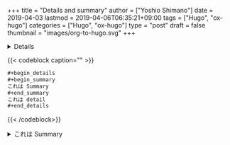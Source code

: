 +++
title = "Details and summary"
author = ["Yoshio Shimano"]
date = 2019-04-03
lastmod = 2019-04-06T06:35:21+09:00
tags = ["Hugo", "ox-hugo"]
categories = ["Hugo", "ox-hugo"]
type = "post"
draft = false
thumbnail = "images/org-to-hugo.svg"
+++

<details>
<p class="details">ox-hugo を使って Details と Summary を書く方法です。
</p>
</details>

{{< codeblock caption="" >}}
```org
#+begin_details
#+begin_summary
これは Summary
#+end_summary
これは detail
#+end_details
```
{{< /codeblock>}}

<details>
<summary>
これは Summary
</summary>
<p class="details">

これは detail
</p>
</details>
